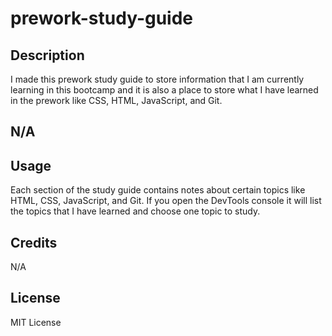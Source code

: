 # prework-study-guide

## Description
I made this prework study guide to store information that I am currently learning in this bootcamp and it is also a place to store what I have learned in the prework like CSS, HTML, JavaScript, and Git.

## N/A

## Usage
Each section of the study guide contains notes about certain topics like HTML, CSS, JavaScript, and Git. If you open the DevTools console it will list the topics that I have learned and choose one topic to study.

## Credits
N/A

## License
MIT License
